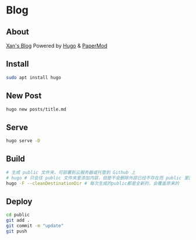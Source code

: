 # Blog

## About

[Xan's Blog](https://xancoding.github.io) Powered by [Hugo](https://gohugo.io/) & [PaperMod](https://github.com/adityatelange/hugo-PaperMod/)

## Install

```bash
sudo apt install hugo
```

## New Post

```bash
hugo new posts/title.md
```

## Serve

```bash
hugo serve -D
```

## Build

```bash 
# 生成 public 文件夹，可部署到云服务器或托管到 Github 上
# hugo # 只会往 public 文件夹里添加内容，但是不会删除外部已经不存在而 public 里面还存在的文件
hugo -F --cleanDestinationDir # 每次生成的public都是全新的，会覆盖原来的 
```

## Deploy

```bash
cd public
git add .
git commit -m "update"
git push
```
